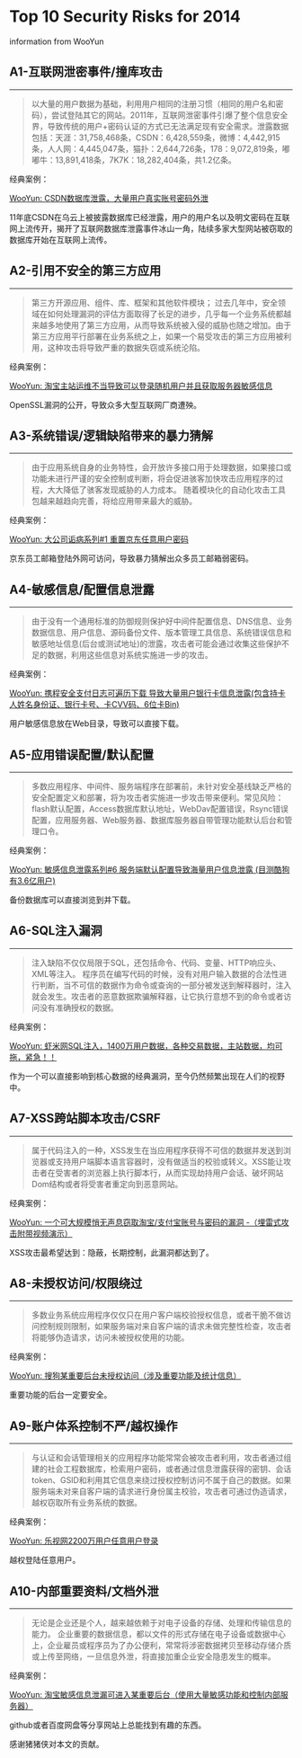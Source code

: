 # Top 10 Security Risks for 2014

information from WooYun

A1-互联网泄密事件/撞库攻击
---------------

* * *

> 以大量的用户数据为基础，利用用户相同的注册习惯（相同的用户名和密码），尝试登陆其它的网站。2011年，互联网泄密事件引爆了整个信息安全界，导致传统的用户+密码认证的方式已无法满足现有安全需求。泄露数据包括：天涯：31,758,468条，CSDN：6,428,559条，微博：4,442,915条，人人网：4,445,047条，猫扑：2,644,726条，178：9,072,819条，嘟嘟牛：13,891,418条，7K7K：18,282,404条，共1.2亿条。

经典案例：

[WooYun: CSDN数据库泄露，大量用户真实账号密码外泄](http://www.wooyun.org/bugs/wooyun-2011-03692)

11年底CSDN在乌云上被披露数据库已经泄露，用户的用户名以及明文密码在互联网上流传开，揭开了互联网数据库泄露事件冰山一角，陆续多家大型网站被窃取的数据库开始在互联网上流传。

A2-引用不安全的第三方应用
--------------

* * *

> 第三方开源应用、组件、库、框架和其他软件模块； 过去几年中，安全领域在如何处理漏洞的评估方面取得了长足的进步，几乎每一个业务系统都越来越多地使用了第三方应用，从而导致系统被入侵的威胁也随之增加。由于第三方应用平行部署在业务系统之上，如果一个易受攻击的第三方应用被利用，这种攻击将导致严重的数据失窃或系统沦陷。

经典案例：

[WooYun: 淘宝主站运维不当导致可以登录随机用户并且获取服务器敏感信息](http://www.wooyun.org/bugs/wooyun-2014-055932)

OpenSSL漏洞的公开，导致众多大型互联网厂商遭殃。

A3-系统错误/逻辑缺陷带来的暴力猜解
-------------------

* * *

> 由于应用系统自身的业务特性，会开放许多接口用于处理数据，如果接口或功能未进行严谨的安全控制或判断，将会促进骇客加快攻击应用程序的过程，大大降低了骇客发现威胁的人力成本。 随着模块化的自动化攻击工具包越来越趋向完善，将给应用带来最大的威胁。

经典案例：

[WooYun: 大公司诟病系列#1 重置京东任意用户密码](http://www.wooyun.org/bugs/wooyun-2013-041105)

京东员工邮箱登陆外网可访问，导致暴力猜解出众多员工邮箱弱密码。

A4-敏感信息/配置信息泄露
--------------

* * *

> 由于没有一个通用标准的防御规则保护好中间件配置信息、DNS信息、业务数据信息、用户信息、源码备份文件、版本管理工具信息、系统错误信息和敏感地址信息(后台或测试地址)的泄露，攻击者可能会通过收集这些保护不足的数据，利用这些信息对系统实施进一步的攻击。

经典案例：

[WooYun: 携程安全支付日志可遍历下载 导致大量用户银行卡信息泄露(包含持卡人姓名身份证、银行卡号、卡CVV码、6位卡Bin)](http://www.wooyun.org/bugs/wooyun-2014-054302)

用户敏感信息放在Web目录，导致可以直接下载。

A5-应用错误配置/默认配置
--------------

* * *

> 多数应用程序、中间件、服务端程序在部署前，未针对安全基线缺乏严格的安全配置定义和部署，将为攻击者实施进一步攻击带来便利。常见风险：flash默认配置，Access数据库默认地址，WebDav配置错误，Rsync错误配置，应用服务器、Web服务器、数据库服务器自带管理功能默认后台和管理口令。

经典案例：

[WooYun: 敏感信息泄露系列#6 服务端默认配置导致海量用户信息泄露 (目测酷狗有3.6亿用户)](http://www.wooyun.org/bugs/wooyun-2013-042086)

备份数据库可以直接浏览到并下载。

A6-SQL注入漏洞
----------

* * *

> 注入缺陷不仅仅局限于SQL，还包括命令、代码、变量、HTTP响应头、XML等注入。 程序员在编写代码的时候，没有对用户输入数据的合法性进行判断，当不可信的数据作为命令或查询的一部分被发送到解释器时，注入就会发生。攻击者的恶意数据欺骗解释器，让它执行意想不到的命令或者访问没有准确授权的数据。

经典案例：

[WooYun: 虾米网SQL注入，1400万用户数据，各种交易数据，主站数据，均可拖，紧急！！](http://www.wooyun.org/bugs/wooyun-2013-021894)

作为一个可以直接影响到核心数据的经典漏洞，至今仍然频繁出现在人们的视野中。

A7-XSS跨站脚本攻击/CSRF
-----------------

* * *

> 属于代码注入的一种，XSS发生在当应用程序获得不可信的数据并发送到浏览器或支持用户端脚本语言容器时，没有做适当的校验或转义。XSS能让攻击者在受害者的浏览器上执行脚本行，从而实现劫持用户会话、破坏网站Dom结构或者将受害者重定向到恶意网站。

经典案例：

[WooYun: 一个可大规模悄无声息窃取淘宝/支付宝账号与密码的漏洞 -（埋雷式攻击附带视频演示）](http://www.wooyun.org/bugs/wooyun-2014-051615)

XSS攻击最希望达到：隐蔽，长期控制，此漏洞都达到了。

A8-未授权访问/权限绕过
-------------

* * *

> 多数业务系统应用程序仅仅只在用户客户端校验授权信息，或者干脆不做访问控制规则限制，如果服务端对来自客户端的请求未做完整性检查，攻击者将能够伪造请求，访问未被授权使用的功能。

经典案例：

[WooYun: 搜狗某重要后台未授权访问（涉及重要功能及统计信息）](http://www.wooyun.org/bugs/wooyun-2014-048709)

重要功能的后台一定要安全。

A9-账户体系控制不严/越权操作
----------------

* * *

> 与认证和会话管理相关的应用程序功能常常会被攻击者利用，攻击者通过组建的社会工程数据库，检索用户密码，或者通过信息泄露获得的密钥、会话token、GSID和利用其它信息来绕过授权控制访问不属于自己的数据。如果服务端未对来自客户端的请求进行身份属主校验，攻击者可通过伪造请求，越权窃取所有业务系统的数据。

经典案例：

[WooYun: 乐视网2200万用户任意用户登录](http://www.wooyun.org/bugs/wooyun-2013-041489)

越权登陆任意用户。

A10-内部重要资料/文档外泄
---------------

* * *

> 无论是企业还是个人，越来越依赖于对电子设备的存储、处理和传输信息的能力。 企业重要的数据信息，都以文件的形式存储在电子设备或数据中心上，企业雇员或程序员为了办公便利，常常将涉密数据拷贝至移动存储介质或上传至网络，一旦信息外泄，将直接加重企业安全隐患发生的概率。

经典案例：

[WooYun: 淘宝敏感信息泄漏可进入某重要后台（使用大量敏感功能和控制内部服务器）](http://www.wooyun.org/bugs/wooyun-2014-062243)

github或者百度网盘等分享网站上总能找到有趣的东西。

感谢猪猪侠对本文的贡献。